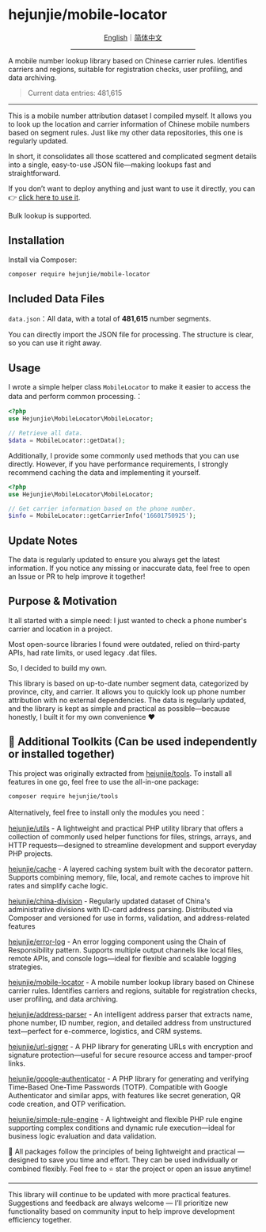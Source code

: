 # hejunjie/mobile-locator

<div align="center">
  <a href="./README.md">English</a>｜<a href="./README.zh-CN.md">简体中文</a>
  <hr width="50%"/>
</div>

A mobile number lookup library based on Chinese carrier rules. Identifies carriers and regions, suitable for registration checks, user profiling, and data archiving.

> Current data entries: 481,615

---

This is a mobile number attribution dataset I compiled myself. It allows you to look up the location and carrier information of Chinese mobile numbers based on segment rules. Just like my other data repositories, this one is regularly updated.

In short, it consolidates all those scattered and complicated segment details into a single, easy-to-use JSON file—making lookups fast and straightforward.

If you don’t want to deploy anything and just want to use it directly, you can 👉 [click here to use it](https://tools.hejunjie.life/#/external/mobile-locator).

Bulk lookup is supported.

## Installation

Install via Composer:

```bash
composer require hejunjie/mobile-locator
```

## Included Data Files

`data.json`：All data, with a total of **481,615** number segments.

You can directly import the JSON file for processing. The structure is clear, so you can use it right away.

## Usage

I wrote a simple helper class `MobileLocator` to make it easier to access the data and perform common processing.：

```php
<?php
use Hejunjie\MobileLocator\MobileLocator;

// Retrieve all data.
$data = MobileLocator::getData();
```

Additionally, I provide some commonly used methods that you can use directly. However, if you have performance requirements, I strongly recommend caching the data and implementing it yourself.

```php
<?php
use Hejunjie\MobileLocator\MobileLocator;

// Get carrier information based on the phone number.
$info = MobileLocator::getCarrierInfo('16601750925');
```

## Update Notes

The data is regularly updated to ensure you always get the latest information. If you notice any missing or inaccurate data, feel free to open an Issue or PR to help improve it together!

## Purpose & Motivation

It all started with a simple need: I just wanted to check a phone number's carrier and location in a project.

Most open-source libraries I found were outdated, relied on third-party APIs, had rate limits, or used legacy .dat files.

So, I decided to build my own.

This library is based on up-to-date number segment data, categorized by province, city, and carrier. It allows you to quickly look up phone number attribution with no external dependencies. The data is regularly updated, and the library is kept as simple and practical as possible—because honestly, I built it for my own convenience ❤️

## 🔧 Additional Toolkits (Can be used independently or installed together)

This project was originally extracted from [hejunjie/tools](https://github.com/zxc7563598/php-tools).
To install all features in one go, feel free to use the all-in-one package:

```bash
composer require hejunjie/tools
```

Alternatively, feel free to install only the modules you need：

[hejunjie/utils](https://github.com/zxc7563598/php-utils) - A lightweight and practical PHP utility library that offers a collection of commonly used helper functions for files, strings, arrays, and HTTP requests—designed to streamline development and support everyday PHP projects.

[hejunjie/cache](https://github.com/zxc7563598/php-cache) - A layered caching system built with the decorator pattern. Supports combining memory, file, local, and remote caches to improve hit rates and simplify cache logic.

[hejunjie/china-division](https://github.com/zxc7563598/php-china-division) - Regularly updated dataset of China's administrative divisions with ID-card address parsing. Distributed via Composer and versioned for use in forms, validation, and address-related features

[hejunjie/error-log](https://github.com/zxc7563598/php-error-log) - An error logging component using the Chain of Responsibility pattern. Supports multiple output channels like local files, remote APIs, and console logs—ideal for flexible and scalable logging strategies.

[hejunjie/mobile-locator](https://github.com/zxc7563598/php-mobile-locator) - A mobile number lookup library based on Chinese carrier rules. Identifies carriers and regions, suitable for registration checks, user profiling, and data archiving.

[hejunjie/address-parser](https://github.com/zxc7563598/php-address-parser) - An intelligent address parser that extracts name, phone number, ID number, region, and detailed address from unstructured text—perfect for e-commerce, logistics, and CRM systems.

[hejunjie/url-signer](https://github.com/zxc7563598/php-url-signer) - A PHP library for generating URLs with encryption and signature protection—useful for secure resource access and tamper-proof links.

[hejunjie/google-authenticator](https://github.com/zxc7563598/php-google-authenticator) - A PHP library for generating and verifying Time-Based One-Time Passwords (TOTP). Compatible with Google Authenticator and similar apps, with features like secret generation, QR code creation, and OTP verification.

[hejunjie/simple-rule-engine](https://github.com/zxc7563598/php-simple-rule-engine) - A lightweight and flexible PHP rule engine supporting complex conditions and dynamic rule execution—ideal for business logic evaluation and data validation.

👀 All packages follow the principles of being lightweight and practical — designed to save you time and effort. They can be used individually or combined flexibly. Feel free to ⭐ star the project or open an issue anytime!

---

This library will continue to be updated with more practical features. Suggestions and feedback are always welcome — I’ll prioritize new functionality based on community input to help improve development efficiency together.
